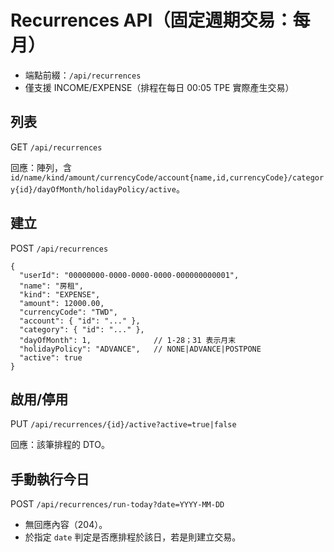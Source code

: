 # Recurrences API（固定週期交易：每月）

- 端點前綴：`/api/recurrences`
- 僅支援 INCOME/EXPENSE（排程在每日 00:05 TPE 實際產生交易）

## 列表
GET `/api/recurrences`

回應：陣列，含 `id/name/kind/amount/currencyCode/account{name,id,currencyCode}/category{id}/dayOfMonth/holidayPolicy/active`。

## 建立
POST `/api/recurrences`
```
{
  "userId": "00000000-0000-0000-0000-000000000001",
  "name": "房租",
  "kind": "EXPENSE",
  "amount": 12000.00,
  "currencyCode": "TWD",
  "account": { "id": "..." },
  "category": { "id": "..." },
  "dayOfMonth": 1,              // 1-28；31 表示月末
  "holidayPolicy": "ADVANCE",   // NONE|ADVANCE|POSTPONE
  "active": true
}
```

## 啟用/停用
PUT `/api/recurrences/{id}/active?active=true|false`

回應：該筆排程的 DTO。

## 手動執行今日
POST `/api/recurrences/run-today?date=YYYY-MM-DD`

- 無回應內容（204）。
- 於指定 `date` 判定是否應排程於該日，若是則建立交易。

